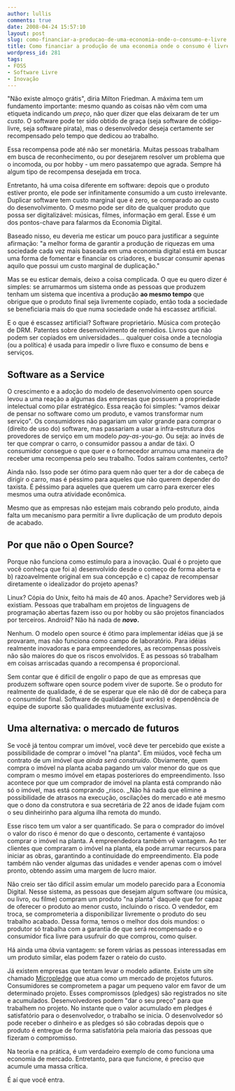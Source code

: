 ```yaml
---
author: lullis
comments: true
date: 2008-04-24 15:57:10
layout: post
slug: como-financiar-a-producao-de-uma-economia-onde-o-consumo-e-livre
title: Como financiar a produção de uma economia onde o consumo é livre?
wordpress_id: 281
tags:
- FOSS
- Software Livre
- Inovação
---
```


"Não existe almoço grátis", diria Milton Friedman. A máxima tem um fundamento importante: mesmo quando as coisas não vêm com uma etiqueta indicando um _preço_, não quer dizer que elas deixaram de ter um _custo_. O software pode ter sido obtido de graça (seja software de código-livre, seja software pirata), mas o desenvolvedor deseja certamente ser recompensado pelo tempo que dedicou ao trabalho.

Essa recompensa pode até não ser monetária. Muitas pessoas trabalham em busca de reconhecimento, ou por desejarem resolver um problema que o incomoda, ou por hobby - um mero passatempo que agrada. Sempre há algum tipo de recompensa desejada em troca.

Entretanto, há uma coisa diferente em software: depois que o produto estiver pronto, ele pode ser infinitamente consumido a um custo irrelevante. Duplicar software tem custo marginal que é zero, se comparado ao custo do desenvolvimento. O mesmo pode ser dito de qualquer produto que possa ser digitalizável: músicas, filmes, informação em geral. Esse é um dos pontos-chave para falarmos da Economia Digital.

Baseado nisso, eu deveria me esticar um pouco para justificar a seguinte afirmação: "a melhor forma de garantir a produção de riquezas em uma sociedade cada vez mais baseada em uma economia digital está em buscar uma forma de fomentar e financiar os criadores, e buscar consumir apenas aquilo que possui um custo marginal de duplicação."

Mas se eu esticar demais, deixo a coisa complicada. O que eu quero dizer é simples: se arrumarmos um sistema onde as pessoas que produzem tenham um sistema que incentiva a produção **ao mesmo tempo** que obrigue que o produto final seja livremente copiado, então toda a sociedade se beneficiaria mais do que numa sociedade onde há escassez artificial.

E o que é escassez artificial? Software proprietário. Música com proteção de DRM. Patentes sobre desenvolvimento de remédios. Livros que não podem ser copiados em universidades... qualquer coisa onde a tecnologia (ou a política) é usada para impedir o livre fluxo e consumo de bens e serviços.


## Software as a Service


O crescimento e a adoção do modelo de desenvolvimento open source levou a uma reação a algumas das empresas que possuem a propriedade intelectual como pilar estratégico. Essa reação foi simples: "vamos deixar de pensar no software como um produto, e vamos transformar num serviço". Os consumidores não pagariam um valor grande para comprar o (direito de uso do) software, mas passariam a usar a infra-estrutura dos provedores de serviço em um modelo _pay-as-you-go_. Ou seja: ao invés de ter que comprar o carro, o consumidor passou a andar de táxi. O consumidor consegue o que quer e o fornecedor arrumou uma maneira de receber uma recompensa pelo seu trabalho. Todos saíram contentes, certo?

Ainda não. Isso pode ser ótimo para quem não quer ter a dor de cabeça de dirigir o carro, mas é péssimo para aqueles que não querem depender do taxista. É péssimo para aqueles que querem um carro para exercer eles mesmos uma outra atividade econômica.

Mesmo que as empresas não estejam mais cobrando pelo produto, ainda falta um mecanismo para permitir a livre duplicação de um produto depois de acabado.


## Por que não o Open Source?


Porque não funciona como estímulo para a inovação. Qual é o projeto que você conheça que foi a) desenvolvido desde o começo de forma aberta e b) razoavelmente original em sua concepção e c) capaz de recompensar diretamente o idealizador do projeto apenas?

Linux? Cópia do Unix, feito há mais de 40 anos.  Apache? Servidores web já existiam.  Pessoas que trabalham em projetos de linguagens de programação abertas fazem isso ou por hobby ou são projetos financiados por terceiros. Android? Não há nada de **_novo_.**

Nenhum. O modelo open source é ótimo para implementar idéias que já se provaram, mas não funciona como campo de laboratório. Para idéias realmente inovadoras e para empreendedores, as recompensas possíveis não são maiores do que os riscos envolvidos. E as pessoas só trabalham em coisas arriscadas quando a recompensa é proporcional.

Sem contar que é difícil de engolir o papo de que as empresas que produzem software open source podem viver de suporte. Se o produto for realmente de qualidade, é de se esperar que ele não dê dor de cabeça para o consumidor final. Software de qualidade (_just works_) e dependência de equipe de suporte são qualidades mutuamente exclusivas.


## **Uma alternativa: o mercado de futuros**


Se você já tentou comprar um imóvel, você deve ter percebido que existe a possibilidade de comprar o imóvel "na planta". Em miúdos, você fecha um contrato de um imóvel que _ainda será construído_. Obviamente, quem compra o imóvel na planta acaba pagando um valor menor do que os que compram o mesmo imóvel em etapas posteriores do empreendimento. Isso acontece por que um comprador de imóvel na planta está comprando não só o imóvel, mas está comprando _risco. _Não há nada que elimine a possibilidade de atrasos na execução, oscilações do mercado e até mesmo que o dono da construtora e sua secretária de 22 anos de idade fujam com o seu dinheirinho para alguma ilha remota do mundo.

Esse risco tem um valor a ser quantificado. Se para o comprador do imóvel o valor do risco é menor do que o desconto, certamente é vantajoso comprar o imóvel na planta. A empreendedora também vê vantagem. Ao ter clientes que compraram o imóvel na planta, ela pode arrumar recursos para iniciar as obras, garantindo a continuidade do empreendimento. Ela pode também não vender algumas das unidades e vender apenas com o imóvel pronto, obtendo assim uma margem de lucro maior.

Não creio ser tão difícil assim emular um modelo parecido para a Economia Digital. Nesse sistema, as pessoas que desejam algum  software (ou música, ou livro, ou filme) compram um produto "na planta" daquele que for capaz de oferecer o produto ao menor custo, incluindo o risco. O vendedor, em troca, se comprometeria a disponibilizar livremente o produto do seu trabalho acabado. Dessa forma, temos o melhor dos dois mundos: o produtor só trabalha com a garantia de que será recompensado e o consumidor fica livre para usufruir do que comprou, como quiser.

Há ainda uma óbvia vantagem: se forem várias as pessoas interessadas em um produto similar, elas podem fazer o rateio do custo.

Já existem empresas que tentam levar o modelo adiante. Existe um site chamado [Micropledge](http://www.micropledge.com) que atua como um mercado de projetos futuros. Consumidores se comprometem a pagar um pequeno valor em favor de um determinado projeto. Esses compromissos (pledges) são registrados no site e acumulados. Desenvolvedores podem "dar o seu preço" para que trabalhem no projeto. No instante que o valor acumulado em pledges é satisfatório para o desenvolvedor, o trabalho se inicia. O desenvolvedor só pode receber o dinheiro e as pledges só são cobradas depois que o produto é entregue de forma satisfatória pela maioria das pessoas que fizeram o compromisso.

Na teoria e na prática, é um verdadeiro exemplo de como funciona uma economia de mercado. Entretanto, para que funcione, é preciso que acumule uma massa crítica.

É aí que você entra.
